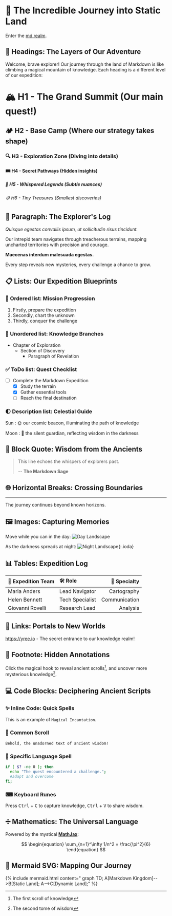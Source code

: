# 🌟 The Incredible Journey into Static Land

Enter the [md realm](static.md).

## 🌈 Headings: The Layers of Our Adventure

Welcome, brave explorer! Our journey through the land of Markdown is like climbing a magical mountain of knowledge. Each heading is a different level of our expedition:

# 🏔 H1 - The Grand Summit (Our main quest!)
## 🏕 H2 - Base Camp (Where our strategy takes shape)
### 🔍 H3 - Exploration Zone (Diving into details)
#### 🛤 H4 - Secret Pathways (Hidden insights)
##### 📜 H5 - Whispered Legends (Subtle nuances)
###### 🪙 H6 - Tiny Treasures (Smallest discoveries)

## 📝 Paragraph: The Explorer's Log

_Quisque egestas convallis ipsum, ut sollicitudin risus tincidunt._

Our intrepid team navigates through treacherous terrains, mapping uncharted territories with precision and courage.

**Maecenas interdum malesuada egestas.**

Every step reveals new mysteries, every challenge a chance to grow.

## 📋 Lists: Our Expedition Blueprints

### 🔢 Ordered list: Mission Progression
1. Firstly, prepare the expedition
2. Secondly, chart the unknown
3. Thirdly, conquer the challenge

### 🔘 Unordered list: Knowledge Branches
- Chapter of Exploration
  - Section of Discovery
    - Paragraph of Revelation

### ✅ ToDo list: Quest Checklist
- [ ] Complete the Markdown Expedition
  - [x] Study the terrain
  - [x] Gather essential tools
  - [ ] Reach the final destination

### 🌓 Description list: Celestial Guide

Sun
: 🌞 our cosmic beacon, illuminating the path of knowledge

Moon
: 🌙 the silent guardian, reflecting wisdom in the darkness

## 📌 Block Quote: Wisdom from the Ancients

> This line echoes the whispers of explorers past.
>
> -- **The Markdown Sage**

## 🌐 Horizontal Breaks: Crossing Boundaries

---

The journey continues beyond known horizons.

## 🖼 Images: Capturing Memories

Move while you can in the day:
![Day Landscape](https://media.githubusercontent.com/media/yree/dump/refs/heads/main/yree/yree-cover.png)

As the darkness spreads at night:
![Night Landscape](https://media.githubusercontent.com/media/yree/dump/refs/heads/main/yree/yree-cover.png){:.ioda}

## 📊 Tables: Expedition Log

| 🧭 Expedition Team | 🛠 Role           | 🌟 Specialty |
| :---------------- | :---------------- | -----------: |
| Maria Anders      | Lead Navigator   | Cartography  |
| Helen Bennett     | Tech Specialist  | Communication|
| Giovanni Rovelli  | Research Lead    | Analysis     |

## 🔗 Links: Portals to New Worlds

<https://yree.io> - The secret entrance to our knowledge realm!

## 📄 Footnote: Hidden Annotations

Click the magical hook to reveal ancient scrolls[^footnote], and uncover more mysterious knowledge[^one-more].

## 💻 Code Blocks: Deciphering Ancient Scripts

### ✨ Inline Code: Quick Spells
This is an example of `Magical Incantation`.

### 📜 Common Scroll
```text
Behold, the unadorned text of ancient wisdom!
```

### 🧪 Specific Language Spell
```bash
if [ $? -ne 0 ]; then
  echo "The quest encountered a challenge.";
  #adapt and overcome
fi;
```

### ⌨ Keyboard Runes
Press <kbd>Ctrl</kbd> + <kbd>C</kbd> to capture knowledge, <kbd>Ctrl</kbd> + <kbd>V</kbd> to share wisdom.

## ➗ Mathematics: The Universal Language

Powered by the mystical [**MathJax**](https://www.mathjax.org/):

$$
\begin{equation}
  \sum_{n=1}^\infty 1/n^2 = \frac{\pi^2}{6}
\end{equation}
$$

## 🌊 Mermaid SVG: Mapping Our Journey

{% include mermaid.html content="
graph TD;
    A[Markdown Kingdom]-->B[Static Land];
    A-->C[Dynamic Land];"
%}

[^footnote]: The first scroll of knowledge
[^one-more]: The second tome of wisdom
